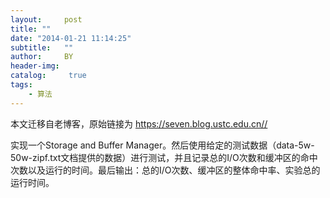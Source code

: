 ```yaml
---
layout:     post
title: ""
date: "2014-01-21 11:14:25"
subtitle:   ""
author:     BY
header-img:
catalog: 	 true
tags:
    - 算法
---
```


本文迁移自老博客，原始链接为 <https://seven.blog.ustc.edu.cn//>

实现一个Storage and Buffer Manager。然后使用给定的测试数据（data-5w-50w-zipf.txt文档提供的数据）进行测试，并且记录总的I/O次数和缓冲区的命中次数以及运行的时间。最后输出：总的I/O次数、缓冲区的整体命中率、实验总的运行时间。
